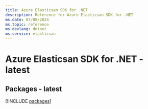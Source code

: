 ```yaml
---
title: Azure Elasticsan SDK for .NET
description: Reference for Azure Elasticsan SDK for .NET
ms.date: 07/08/2024
ms.topic: reference
ms.devlang: dotnet
ms.service: elasticsan
---
```

# Azure Elasticsan SDK for .NET - latest
## Packages - latest
[!INCLUDE [packages](elasticsan-index.md)]